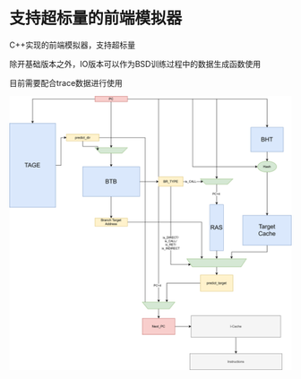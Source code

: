 # 支持超标量的前端模拟器

C++实现的前端模拟器，支持超标量

除开基础版本之外，IO版本可以作为BSD训练过程中的数据生成函数使用

目前需要配合trace数据进行使用

![front-end-arch](https://github.com/WattskiTian/C_tage-tage_IO/blob/master/front.svg)

